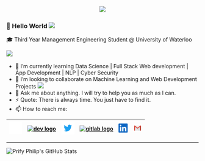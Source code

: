 <p align="center">
  <img src="/ezgif.com-resize%20(4).gif" >
</p>
  
  
### 👋 Hello World <img src="https://github.com/TheDudeThatCode/TheDudeThatCode/blob/master/Assets/Earth.gif" width="24px">
  
🎓 Third Year Management Engineering Student @ University of Waterloo

<img src="https://s3.us-west-2.amazonaws.com/secure.notion-static.com/6285cc58-cdee-41a3-a54b-ace8b4a18f93/shopify-logo-svg-vector.svg?X-Amz-Algorithm=AWS4-HMAC-SHA256&X-Amz-Credential=AKIAT73L2G45O3KS52Y5%2F20200830%2Fus-west-2%2Fs3%2Faws4_request&X-Amz-Date=20200830T231447Z&X-Amz-Expires=86400&X-Amz-Signature=bda6cea1f30b47492ae56da9e785348b5d31a022486397331ada1f3c4531bfbf&X-Amz-SignedHeaders=host&response-content-disposition=filename%20%3D%22shopify-logo-svg-vector.svg%22" width="24px"> 

- 🌱 I’m currently learning Data Science | Full Stack Web development | App Development | NLP | Cyber Security
- 👯 I’m looking to collaborate on Machine Learning and Web Development Projects <img src="https://media.giphy.com/media/WUlplcMpOCEmTGBtBW/giphy.gif" width="30">
- 💬 Ask me about anything. I will try to help you as much as I can.
- ⚡ Quote: There is always time. You just have to find it.
- 📫 How to reach me:

| [<img src="https://raw.githubusercontent.com/Delta456/Delta456/master/img/github.png" alt="github logo" width="34">](https://github.com/Amchuz) |  [<img src="https://raw.githubusercontent.com/Delta456/Delta456/master/img/dev.png" alt="dev logo" width="24">](https://dev.to/amchuz) |  [<img src="https://raw.githubusercontent.com/Delta456/Delta456/master/img/twitter.png" alt="twitter logo" width="34">](https://twitter.com/PrifyPhilip) |  [<img src="https://raw.githubusercontent.com/Delta456/Delta456/master/img/gitlab.png" alt="gitlab logo" width="24">](https://gitlab.com/Amchuz) |  [<img src="https://github.com/Amchuz/Amchuz/blob/master/linkedin.jpeg" alt="linkedin logo" width="24">](https://www.linkedin.com/in/prify-philip-343b53150/) |  [<img src="https://github.com/Amchuz/Amchuz/blob/master/gmail.jpeg" alt="gmail logo" width="24">](amchu1714@gmail.com)
|---|---|---|---|---|---|

----
   
![Prify Philip's GitHub Stats](https://github-readme-stats.vercel.app/api?username=alanwu4321&hide=issues&show_icons=true&count_private=true)

